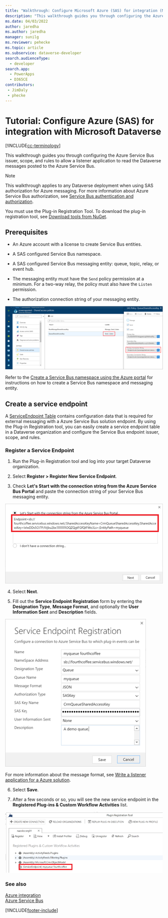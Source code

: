```yaml
---
title: "Walkthrough: Configure Microsoft Azure (SAS) for integration (Microsoft Dataverse) | Microsoft Docs"
description: "This walkthrough guides you through configuring the Azure Service Bus issuer, scope, and rules to allow a listener application to read the Microsoft Dataverse messages posted to the Azure Service Bus."
ms.date: 04/03/2022
author: jaredha
ms.author: jaredha
manager: sunilg
ms.reviewer: pehecke
ms.topic: article
ms.subservice: dataverse-developer
search.audienceType: 
  - developer
search.app: 
  - PowerApps
  - D365CE
contributors:
 - JimDaly
 - phecke
---
```


# Tutorial: Configure Azure (SAS) for integration with Microsoft Dataverse

[!INCLUDE[cc-terminology](includes/cc-terminology.md)]

This walkthrough guides you through configuring the Azure Service Bus issuer, scope, and rules to allow a listener application to read the Dataverse messages posted to the Azure Service Bus.  
  
> [!NOTE]
>  This walkthrough applies to any Dataverse deployment when using SAS authorization for Azure messaging. For more information about Azure Service Bus authorization, see [Service Bus authentication and authorization](/azure/service-bus-messaging/service-bus-authentication-and-authorization).  
>   
> You must use the Plug-in Registration Tool. To download the plug-in registration tool, see [Download tools from NuGet](download-tools-NuGet.md).
  
## Prerequisites  

<!-- tag:comment In Azure, there are messaging entities (not tables) -->
- An Azure account with a license to create Service Bus entities.
  
- A SAS configured Service Bus namespace.
  
- A SAS configured Service Bus messaging entity: queue, topic, relay, or event hub.
  
- The messaging entity must have the `Send` policy permission at a minimum. For a two-way relay, the policy must also have the `Listen` permission.  
- The authorization connection string of your messaging entity.
  
 ![Define the Azure policy permissions.](media/policy-permissions.png "Define the Azure policy permissions")  
  
 Refer to the [Create a Service Bus namespace using the Azure portal](/azure/service-bus-messaging/service-bus-create-namespace-portal) for instructions on how to create a Service Bus namespace and messaging entity.  
  
## Create a service endpoint

A [ServiceEndpoint Table](reference/entities/serviceendpoint.md) contains configuration data that is required for external messaging with a Azure Service Bus solution endpoint. By using the Plug-in Registration tool, you can easily create a service endpoint table in a Dataverse organization and configure the Service Bus endpoint issuer, scope, and rules.
  
### Register a Service Endpoint  
  
1. Run the Plug-in Registration tool and log into your target Dataverse organization.  
  
2. Select **Register > Register New Service Endpoint**.  
  
3. Check **Let's Start with the connection string from the Azure Service Bus Portal** and paste the connection string of your Service Bus messaging entity.  
  
 ![Provide authorization connection string.](media/sas-connection-string.PNG "Provide authorization connection string")  
  
4. Select **Next**.  
  
5. Fill out the **Service Endpoint Registration** form by entering the **Designation Type**, **Message Format**, and optionally the **User Information Sent** and **Description** fields.
  
 ![Service endpoint registration.](media/service-endpoint-registration.PNG "Service endpoint registration")  
  
   For more information about the message format, see [Write a listener application for a Azure solution](write-listener-application-azure-solution.md).  
  
6. Select **Save**.  
  
7. After a few seconds or so, you will see the new service endpoint in the **Registered Plug-ins & Custom Workflow Activities** list.  
  
 ![New service endpoint.](media/new-service-endpoint.PNG "New service endpoint")  
  
### See also

[Azure integration](azure-integration.md)<br />
[Azure Service Bus](/azure/service-bus-messaging/service-bus-fundamentals-hybrid-solutions.md)


[!INCLUDE[footer-include](../../includes/footer-banner.md)]